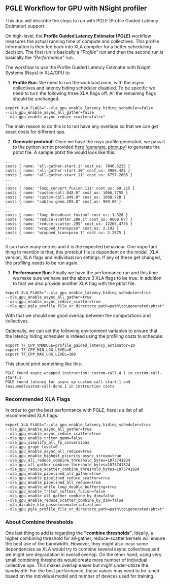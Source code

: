 ## PGLE Workflow for GPU with NSight profiler
This doc will describe the steps to run with PGLE (Profile Guided Latency Estimator) support.

On high-level, the **Profile Guided Latency Estimator (PGLE)** workflow measures the actual running time of compute and collectives. This profile information is then fed back into XLA compiler for a better scheduling decision. The first run is basically a *"Profile"* run and then the second run is basically the *"Performance"* run.

The workflow to use the Profile Guided Latency Estimator with Nsight Systems (Nsys) in XLA/GPU is:

1. **Profile Run**: We need to run the workload once, with the async collectives and latency hiding scheduler disabled. To be specific we need to turn the following three XLA flags off. All the remaining flags should be unchanged.

```
export XLA_FLAGS="--xla_gpu_enable_latency_hiding_scheduler=false
--xla_gpu_enable_async_all_gather=false
--xla_gpu_enable_async_reduce_scatter=false"
```
The main reason to do this is to not have any overlaps so that we can get exact costs for different ops.

2. **Generate protobuf**: Once we have the nsys profile generated, we pass it to the python script provided [here [generate_pbtxt.py]](https://github.com/abhinavgoel95/jax/blob/patch-1/jax/tools/pgo_nsys_converter.py) to generate the pbtxt file. A sample pbtxt file would look like this:
```
...
costs { name: "all-gather-start.1" cost_us: 7040.5215 }
costs { name: "all-gather-start.10" cost_us: 4988.425 }
costs { name: "all-gather-start.11" cost_us: 6757.2605 }
...
...
costs { name: "loop_convert_fusion.111" cost_us: 69.215 }
costs { name: "custom-call.848.0" cost_us: 1066.7755 }
costs { name: "custom-call.849.0" cost_us: 1068.728 }
costs { name: "cublas-gemm.209.0" cost_us: 969.08 }
...
...
costs { name: "loop_broadcast_fusion" cost_us: 1.328 }
costs { name: "reduce-scatter.289.1" cost_us: 8609.677 }
costs { name: "reduce-scatter.295" cost_us: 12205.4735 }
costs { name: "wrapped_transpose" cost_us: 2.192 }
costs { name: "wrapped_transpose.1" cost_us: 2.2875 }
...
``` 
It can have many entries and it is the expected behaviour. One important thing to mention is that, this protobuf file is dependent on the model, XLA version, XLA flags and individual run settings. If any of these get changed, the profiling needs to be run again.

3. **Performance Run**: Finally we have the performance run and this time we make sure we have set the above 3 XLA flags to be true. In addition to that we also provide another XLA flag with the pbtxt file.

```
export XLA_FLAGS="--xla_gpu_enable_latency_hiding_scheduler=true
--xla_gpu_enable_async_all_gather=true
--xla_gpu_enable_async_reduce_scatter=true
--xla_gpu_pgle_profile_file_or_directory_path=path\to\generated\pbtxt"
```
With that we should see good overlap between the computations and collectives.

Optionally, we can set the following environment variables to ensure that the latency hiding scheduler is indeed using the profiling costs to schedule:
```
export TF_CPP_VMODULE=profile_guided_latency_estimator=10
export TF_CPP_MIN_LOG_LEVEL=0
export TF_CPP_MAX_LOG_LEVEL=100
```
This should print something like this:
```
PGLE found async wrapped instruction: custom-call.4.1 in custom-call-start.1
PGLE found latency for async op custom-call-start.1 and (assumed)custom-call-done.1 in instruction costs
```

### Recommended XLA Flags

In order to get the best performance with PGLE, here is a list of all recommended XLA flags:
```
export XLA_FLAGS="--xla_gpu_enable_latency_hiding_scheduler=true
--xla_gpu_enable_async_all_gather=true
--xla_gpu_enable_async_reduce_scatter=true
--xla_gpu_enable_triton_gemm=false
--xla_gpu_simplify_all_fp_conversions
--xla_gpu_graph_level=0
--xla_gpu_enable_async_all_reduce=true
--xla_gpu_enable_highest_priority_async_stream=true
--xla_gpu_all_reduce_combine_threshold_bytes=1073741824
--xla_gpu_all_gather_combine_threshold_bytes=1073741824
--xla_gpu_reduce_scatter_combine_threshold_bytes=1073741824
--xla_gpu_enable_pipelined_all_gather=true
--xla_gpu_enable_pipelined_reduce_scatter=true
--xla_gpu_enable_pipelined_all_reduce=true
--xla_gpu_enable_while_loop_double_buffering=true
--xla_gpu_enable_triton_softmax_fusion=false
--xla_gpu_enable_all_gather_combine_by_dim=false
--xla_gpu_enable_reduce_scatter_combine_by_dim=false
--xla_disable_hlo_passes=rematerialization
--xla_gpu_pgle_profile_file_or_directory_path=path\to\generated\pbtxt"
```
### About Combine thresholds

One last thing to add is regarding the **"combine thresholds"**. Ideally, a higher combining threshold for all-gather, reduce-scatter kernels will ensure the best use of the bandwidth. However, they might also incur some dependencies as XLA would try to combine several async collectives and we might see degradation in overall overlap. On the other hand, using very small combining thresholds would create more number of individual collective ops. This makes overlap easier but might under-utilize the bandwidth. For the best performance, these values may need to be tuned based on the individual model and number of devices used for training.